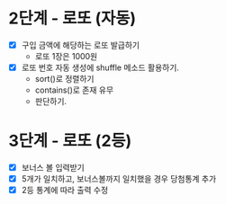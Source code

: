 # 2단계 - 로또 (자동)

- [x] 구입 금액에 해당하는 로또 발급하기
    - 로또 1장은 1000원
- [x] 로또 번호 자동 생성에 shuffle 메소드 활용하기.
    - sort()로 정렬하기
    - contains()로 존재 유무
    - 판단하기.

# 3단계 - 로또 (2등)
- [x] 보너스 볼 입력받기
- [x] 5개가 일치하고, 보너스볼까지 일치했을 경우 당첨통계 추가
- [x] 2등 통계에 따라 출력 수정